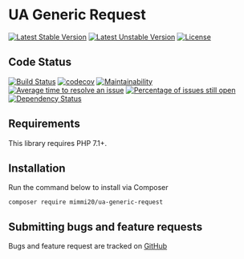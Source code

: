# UA Generic Request

[![Latest Stable Version](https://poser.pugx.org/mimmi20/ua-generic-request/v/stable?format=flat-square)](https://packagist.org/packages/mimmi20/ua-generic-request)
[![Latest Unstable Version](https://poser.pugx.org/mimmi20/ua-generic-request/v/unstable?format=flat-square)](https://packagist.org/packages/mimmi20/ua-generic-request)
[![License](https://poser.pugx.org/mimmi20/ua-generic-request/license?format=flat-square)](https://packagist.org/packages/mimmi20/ua-generic-request)

## Code Status

[![Build Status](https://travis-ci.org/mimmi20/ua-generic-request.svg?branch=master)](https://travis-ci.org/mimmi20/ua-generic-request)
[![codecov](https://codecov.io/gh/mimmi20/ua-generic-request/branch/master/graph/badge.svg)](https://codecov.io/gh/mimmi20/ua-generic-request)
[![Maintainability](https://api.codeclimate.com/v1/badges/736bbda1b89fa1ea9027/maintainability)](https://codeclimate.com/github/mimmi20/ua-generic-request/maintainability)
[![Average time to resolve an issue](http://isitmaintained.com/badge/resolution/mimmi20/ua-generic-request.svg)](http://isitmaintained.com/project/mimmi20/ua-generic-request "Average time to resolve an issue")
[![Percentage of issues still open](http://isitmaintained.com/badge/open/mimmi20/ua-generic-request.svg)](http://isitmaintained.com/project/mimmi20/ua-generic-request "Percentage of issues still open")
[![Dependency Status](https://gemnasium.com/badges/github.com/mimmi20/ua-generic-request.svg)](https://gemnasium.com/github.com/mimmi20/ua-generic-request)


## Requirements

This library requires PHP 7.1+.

## Installation

Run the command below to install via Composer

```shell
composer require mimmi20/ua-generic-request
```

Submitting bugs and feature requests
------------------------------------

Bugs and feature request are tracked on [GitHub](https://github.com/mimmi20/ua-generic-request/issues)
